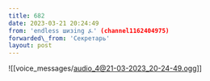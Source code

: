```yaml
---
title: 682
date: 2023-03-21 20:24:49
from: 'endless шизing ⍼' (channel1162404975)
forwarded\_from: 'Секретарь'
layout: post
---
```


![[voice_messages/audio_4@21-03-2023_20-24-49.ogg]]


